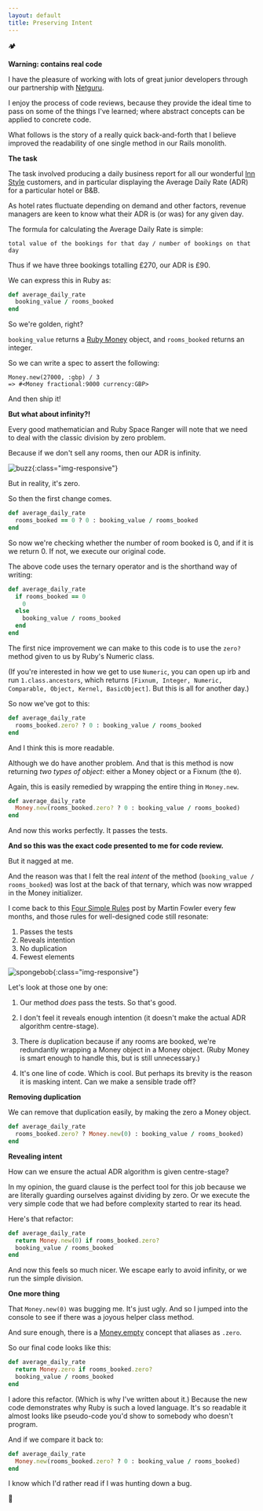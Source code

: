 ```yaml
---
layout: default
title: Preserving Intent
---
```

:camping:

**Warning: contains real code**

I have the pleasure of working with lots of great junior developers through
our partnership with [Netguru](https://www.netguru.com/).

I enjoy the process of code reviews, because they provide the ideal time to
pass on some of the things I've learned; where abstract concepts can be applied
to concrete code.

What follows is the story of a really quick back-and-forth that I believe
improved the readability of one single method in our Rails monolith.

**The task**

The task involved producing a daily business report for all our wonderful
[Inn Style](https://www.innstyle.co.uk) customers, and in particular displaying
the Average Daily Rate (ADR) for a particular hotel or B&B.

As hotel rates fluctuate depending on demand and other factors, revenue
managers are keen to know what their ADR is (or was) for any given day.

The formula for calculating the Average Daily Rate is simple:

```
total value of the bookings for that day / number of bookings on that day
```

Thus if we have three bookings totalling £270, our ADR is £90.

We can express this in Ruby as:

```ruby
def average_daily_rate
  booking_value / rooms_booked
end
```

So we're golden, right?

`booking_value` returns a [Ruby Money](https://github.com/RubyMoney/money#usage) object, and `rooms_booked` returns an integer.

So we can write a spec to assert the following:

```
Money.new(27000, :gbp) / 3
=> #<Money fractional:9000 currency:GBP>
```

And then ship it!

**But what about infinity?!**

Every good mathematician and Ruby Space Ranger will note that we need to deal
with the classic division by zero problem.

Because if we don't sell any rooms, then our ADR is infinity.

![buzz](https://media.giphy.com/media/5Kje53tstPjpK/giphy-downsized.gif){:class="img-responsive"}

But in reality, it's zero.

So then the first change comes.

```ruby
def average_daily_rate
  rooms_booked == 0 ? 0 : booking_value / rooms_booked
end
```

So now we're checking whether the number of room booked is 0, and if it is we
return 0. If not, we execute our original code.

The above code uses the ternary operator and is the shorthand way of writing:

```ruby
def average_daily_rate
  if rooms_booked == 0
    0
  else
    booking_value / rooms_booked
  end
end
```

The first nice improvement we can make to this code is to use the `zero?`
method given to us by Ruby's Numeric class.

(If you're interested in how we get to use `Numeric`, you can open up irb
and run `1.class.ancestors`, which returns `[Fixnum, Integer, Numeric, Comparable, Object, Kernel, BasicObject]`. But this is all for another day.)

So now we've got to this:

```ruby
def average_daily_rate
  rooms_booked.zero? ? 0 : booking_value / rooms_booked
end
```

And I think this is more readable.

Although we do have another problem. And that is this method is now returning
_two types of object_: either a Money object or a Fixnum (the `0`).

Again, this is easily remedied by wrapping the entire thing in `Money.new`.

```ruby
def average_daily_rate
  Money.new(rooms_booked.zero? ? 0 : booking_value / rooms_booked)
end
```

And now this works perfectly. It passes the tests.

**And so this was the exact code presented to me for code review.**

But it nagged at me.

And the reason was that I felt the real _intent_ of the method
(`booking_value / rooms_booked`) was lost at the back of that ternary,
which was now wrapped in the Money initializer.

I come back to this [Four Simple Rules](https://martinfowler.com/bliki/BeckDesignRules.html) post by Martin Fowler every few months,
and those rules for well-designed code still resonate:

1. Passes the tests
2. Reveals intention
3. No duplication
4. Fewest elements

![spongebob](https://media.giphy.com/media/3o7abKhOpu0NwenH3O/giphy.gif){:class="img-responsive"}

Let's look at those one by one:

1. Our method _does_ pass the tests. So that's good.

2. I don't feel it reveals enough intention (it doesn't make the actual ADR algorithm centre-stage).

3. There _is_ duplication because if any rooms are booked, we're
redundantly wrapping a Money object in a Money object. (Ruby Money is smart
enough to handle this, but is still unnecessary.)

4. It's one line of code. Which is cool. But perhaps its brevity is the reason
it is masking intent. Can we make a sensible trade off?

**Removing duplication**

We can remove that duplication easily, by making the zero a Money object.

```ruby
def average_daily_rate
  rooms_booked.zero? ? Money.new(0) : booking_value / rooms_booked)
end
```

**Revealing intent**

How can we ensure the actual ADR algorithm is given centre-stage?

In my opinion, the guard clause is the perfect tool for this job because we are literally guarding ourselves against dividing by zero. Or we execute the very
simple code that we had before complexity started to rear its head.

Here's that refactor:

```ruby
def average_daily_rate
  return Money.new(0) if rooms_booked.zero?
  booking_value / rooms_booked
end
```

And now this feels so much nicer. We escape early to avoid infinity, or we run
the simple division.

**One more thing**

That `Money.new(0)` was bugging me. It's just ugly. And so I jumped into the
console to see if there was a joyous helper class method.

And sure enough, there is a [Money.empty](https://github.com/RubyMoney/money/blob/8484c49ac90bc133eac3e46e37be7194de3e251b/lib/money/money/constructors.rb#L12-L15) concept that aliases as `.zero`.

So our final code looks like this:

```ruby
def average_daily_rate
  return Money.zero if rooms_booked.zero?
  booking_value / rooms_booked
end
```

I adore this refactor. (Which is why I've written about it.) Because the new
code demonstrates why Ruby is such a loved language. It's so readable it almost
looks like pseudo-code you'd show to somebody who doesn't program.

And if we compare it back to:

```ruby
def average_daily_rate
  Money.new(rooms_booked.zero? ? 0 : booking_value / rooms_booked)
end
```

I know which I'd rather read if I was hunting down a bug.

:ocean:
